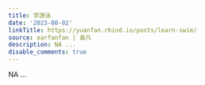 ```yaml
---
title: 学游泳
date: '2023-08-02'
linkTitle: https://yuanfan.rbind.io/posts/learn-swim/
source: earfanfan | 袁凡
description: NA ...
disable_comments: true
---
```

NA ...